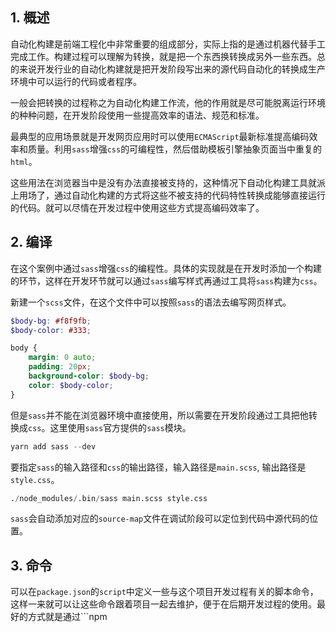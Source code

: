 ## 1. 概述

自动化构建是前端工程化中非常重要的组成部分，实际上指的是通过机器代替手工完成工作。构建过程可以理解为转换，就是把一个东西换转换成另外一些东西。总的来说开发行业的自动化构建就是把开发阶段写出来的源代码自动化的转换成生产环境中可以运行的代码或者程序。

一般会把转换的过程称之为自动化构建工作流，他的作用就是尽可能脱离运行环境的种种问题，在开发阶段使用一些提高效率的语法、规范和标准。

最典型的应用场景就是开发网页应用时可以使用```ECMAScript```最新标准提高编码效率和质量。利用```sass```增强```css```的可编程性，然后借助模板引擎抽象页面当中重复的```html```。

这些用法在浏览器当中是没有办法直接被支持的，这种情况下自动化构建工具就派上用场了，通过自动化构建的方式将这些不被支持的代码特性转换成能够直接运行的代码。就可以尽情在开发过程中使用这些方式提高编码效率了。

## 2. 编译

在这个案例中通过```sass```增强```css```的编程性。具体的实现就是在开发时添加一个构建的环节，这样在开发环节就可以通过```sass```编写样式再通过工具将```sass```构建为```css```。

新建一个```scss```文件，在这个文件中可以按照```sass```的语法去编写网页样式。

```scss
$body-bg: #f8f9fb;
$body-color: #333;

body {
    margin: 0 auto;
    padding: 20px;
    background-color: $body-bg;
    color: $body-color;
}
```

但是```sass```并不能在浏览器环境中直接使用，所以需要在开发阶段通过工具把他转换成```css```。这里使用```sass```官方提供的```sass```模块。

```s
yarn add sass --dev
```

要指定```sass```的输入路径和```css```的输出路径，输入路径是```main.scss```, 输出路径是```style.css```。

```s
./node_modules/.bin/sass main.scss style.css
```

```sass```会自动添加对应的```source-map```文件在调试阶段可以定位到代码中源代码的位置。

## 3. 命令

可以在```package.json```的```script```中定义一些与这个项目开发过程有关的脚本命令，这样一来就可以让这些命令跟着项目一起去维护，便于在后期开发过程的使用。最好的方式就是通过```npm